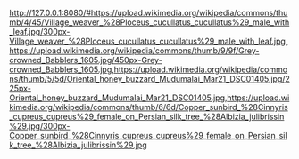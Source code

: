 http://127.0.0.1:8080/#https://upload.wikimedia.org/wikipedia/commons/thumb/4/45/Village_weaver_%28Ploceus_cucullatus_cucullatus%29_male_with_leaf.jpg/300px-Village_weaver_%28Ploceus_cucullatus_cucullatus%29_male_with_leaf.jpg,https://upload.wikimedia.org/wikipedia/commons/thumb/9/9f/Grey-crowned_Babblers_1605.jpg/450px-Grey-crowned_Babblers_1605.jpg,https://upload.wikimedia.org/wikipedia/commons/thumb/5/5d/Oriental_honey_buzzard_Mudumalai_Mar21_DSC01405.jpg/225px-Oriental_honey_buzzard_Mudumalai_Mar21_DSC01405.jpg,https://upload.wikimedia.org/wikipedia/commons/thumb/6/6d/Copper_sunbird_%28Cinnyris_cupreus_cupreus%29_female_on_Persian_silk_tree_%28Albizia_julibrissin%29.jpg/300px-Copper_sunbird_%28Cinnyris_cupreus_cupreus%29_female_on_Persian_silk_tree_%28Albizia_julibrissin%29.jpg



